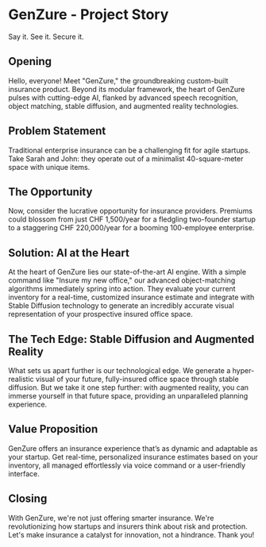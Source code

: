 # GenZure - Project Story

Say it. See it. Secure it.

## Opening
Hello, everyone! Meet "GenZure," the groundbreaking  custom-built insurance product. Beyond its modular framework, the heart of GenZure pulses with cutting-edge AI, flanked by advanced speech recognition, object matching, stable diffusion, and augmented reality technologies.

## Problem Statement
Traditional enterprise insurance can be a challenging fit for agile startups. Take Sarah and John: they operate out of a minimalist 40-square-meter space with unique items.

## The Opportunity
Now, consider the lucrative opportunity for insurance providers. Premiums could blossom from just CHF 1,500/year for a fledgling two-founder startup to a staggering CHF 220,000/year for a booming 100-employee enterprise.

## Solution: AI at the Heart
At the heart of GenZure lies our state-of-the-art AI engine. With a simple command like "Insure my new office," our advanced object-matching algorithms immediately spring into action. They evaluate your current inventory for a real-time, customized insurance estimate and integrate with Stable Diffusion technology to generate an incredibly accurate visual representation of your prospective insured office space.

## The Tech Edge: Stable Diffusion and Augmented Reality
What sets us apart further is our technological edge. We generate a hyper-realistic visual of your future, fully-insured office space through stable diffusion. But we take it one step further: with augmented reality, you can immerse yourself in that future space, providing an unparalleled planning experience.

## Value Proposition
GenZure offers an insurance experience that’s as dynamic and adaptable as your startup. Get real-time, personalized insurance estimates based on your inventory, all managed effortlessly via voice command or a user-friendly interface.

## Closing
With GenZure, we're not just offering smarter insurance. We're revolutionizing how startups and insurers think about risk and protection. Let's make insurance a catalyst for innovation, not a hindrance. Thank you!


